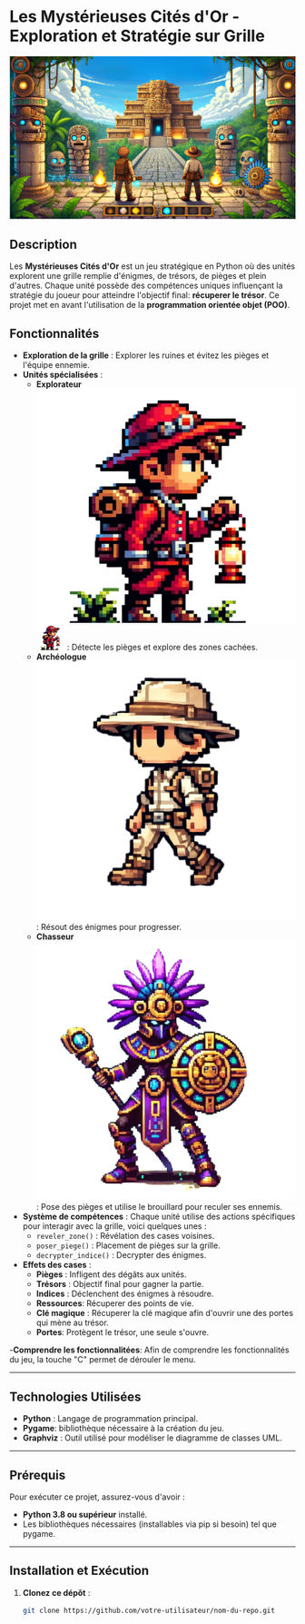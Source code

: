 # Les Mystérieuses Cités d'Or - Exploration et Stratégie sur Grille 
![Map_jeu](images/map_maya.png)

## Description

Les **Mystérieuses Cités d'Or** est un jeu stratégique en Python où des unités explorent une grille remplie d'énigmes, de trésors, de pièges et plein d'autres.  Chaque unité possède des compétences uniques influençant la stratégie du joueur pour atteindre l'objectif final: **récuperer le trésor**. Ce projet met en avant l'utilisation de la **programmation orientée objet (POO)**.

## Fonctionnalités
- **Exploration de la grille** : Explorer les ruines et évitez les pièges et l'équipe ennemie.
- **Unités spécialisées** :
   - **Explorateur** ![Explorateur](images/explorateur.png) <img src="images/explorateur.png" alt="Explorateur" width="50"> : Détecte les pièges et explore des zones cachées.
   - **Archéologue** ![Archeologue](images/archeologue.png)  : Résout des énigmes pour progresser.
   - **Chasseur** ![Chasseur](images/chasseur_2.png) : Pose des pièges et utilise le brouillard pour reculer ses ennemis.
- **Système de compétences** : Chaque unité utilise des actions spécifiques pour interagir avec la grille, voici quelques unes :
   - `reveler_zone()` : Révélation des cases voisines.
   - `poser_piege()` : Placement de pièges sur la grille.
   - `decrypter_indice()` : Decrypter des énigmes.
- **Effets des cases** :
   - **Pièges** : Infligent des dégâts aux unités.
   - **Trésors** : Objectif final pour gagner la partie.
   - **Indices** : Déclenchent des énigmes à résoudre.
   - **Ressources**: Récuperer des points de vie.
   - **Clé magique** : Récuperer la clé magique afin d'ouvrir une des portes qui mène au trésor.
   - **Portes**: Protègent le trésor, une seule s'ouvre.

-**Comprendre les fonctionnalitées**:
Afin de comprendre les fonctionnalités du jeu, la touche "C" permet de dérouler le menu. 

---

## Technologies Utilisées

- **Python** : Langage de programmation principal.
- **Pygame**: bibliothèque nécessaire à la création du jeu. 
- **Graphviz** : Outil utilisé pour modéliser le diagramme de classes UML.

---

## Prérequis

Pour exécuter ce projet, assurez-vous d'avoir :

- **Python 3.8 ou supérieur** installé.
- Les bibliothèques nécessaires (installables via pip si besoin) tel que pygame. 

---

## Installation et Exécution

1. **Clonez ce dépôt** :
   ```bash
   git clone https://github.com/votre-utilisateur/nom-du-repo.git

